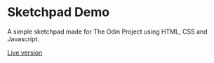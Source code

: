 # Sketchpad Demo
A simple sketchpad made for The Odin Project using HTML, CSS and Javascript.

[Live version](https://spangle-brace.glitch.me)
